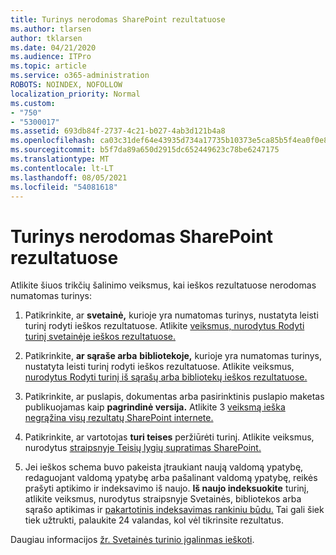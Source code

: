 ```yaml
---
title: Turinys nerodomas SharePoint rezultatuose
ms.author: tlarsen
author: tklarsen
ms.date: 04/21/2020
ms.audience: ITPro
ms.topic: article
ms.service: o365-administration
ROBOTS: NOINDEX, NOFOLLOW
localization_priority: Normal
ms.custom:
- "750"
- "5300017"
ms.assetid: 693db84f-2737-4c21-b027-4ab3d121b4a8
ms.openlocfilehash: ca03c31def64e43935d734a17735b10373e5ca85b5f4ea0f0e886b9ea39884cd
ms.sourcegitcommit: b5f7da89a650d2915dc652449623c78be6247175
ms.translationtype: MT
ms.contentlocale: lt-LT
ms.lasthandoff: 08/05/2021
ms.locfileid: "54081618"
---
```

# <a name="content-doesnt-appear-in-sharepoint-search-results"></a>Turinys nerodomas SharePoint rezultatuose

Atlikite šiuos trikčių šalinimo veiksmus, kai ieškos rezultatuose nerodomas numatomas turinys:
  
1. Patikrinkite, ar **svetainė,** kurioje yra numatomas turinys, nustatyta leisti turinį rodyti ieškos rezultatuose. Atlikite [veiksmus, nurodytus Rodyti turinį svetainėje ieškos rezultatuose.](https://docs.microsoft.com/sharepoint/make-site-content-searchable#show-content-on-a-site-in-search-results)

2. Patikrinkite, **ar sąraše arba** **bibliotekoje,** kurioje yra numatomas turinys, nustatyta leisti turinį rodyti ieškos rezultatuose. Atlikite veiksmus, [nurodytus Rodyti turinį iš sąrašų arba bibliotekų ieškos rezultatuose.](https://docs.microsoft.com/sharepoint/make-site-content-searchable#show-content-from-lists-or-libraries-in-search-results)

3. Patikrinkite, ar puslapis, dokumentas arba pasirinktinis puslapio maketas publikuojamas kaip **pagrindinė versija.** Atlikite 3 [veiksmą ieška negrąžina visų rezultatų SharePoint internete.](https://go.microsoft.com/fwlink/?linkid=874525)

4. Patikrinkite, ar vartotojas **turi teises** peržiūrėti turinį. Atlikite veiksmus, nurodytus [straipsnyje Teisių lygių supratimas SharePoint.](https://docs.microsoft.com/sharepoint/understanding-permission-levels)
    
5. Jei ieškos schema buvo pakeista įtraukiant naują valdomą ypatybę, redaguojant valdomą ypatybę arba pašalinant valdomą ypatybę, reikės prašyti aptikimo ir indeksavimo iš naujo. **Iš naujo indeksuokite** turinį, atlikite veiksmus, nurodytus straipsnyje Svetainės, bibliotekos arba sąrašo aptikimas ir [pakartotinis indeksavimas rankiniu būdu.](https://docs.microsoft.com/sharepoint/crawl-site-content) Tai gali šiek tiek užtrukti, palaukite 24 valandas, kol vėl tikrinsite rezultatus.

Daugiau informacijos [žr. Svetainės turinio įgalinmas ieškoti](https://docs.microsoft.com/sharepoint/make-site-content-searchable). 
  
